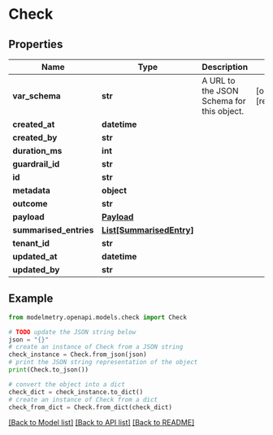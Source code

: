 # Check


## Properties

Name | Type | Description | Notes
------------ | ------------- | ------------- | -------------
**var_schema** | **str** | A URL to the JSON Schema for this object. | [optional] [readonly] 
**created_at** | **datetime** |  | 
**created_by** | **str** |  | 
**duration_ms** | **int** |  | 
**guardrail_id** | **str** |  | 
**id** | **str** |  | 
**metadata** | **object** |  | 
**outcome** | **str** |  | 
**payload** | [**Payload**](Payload.md) |  | 
**summarised_entries** | [**List[SummarisedEntry]**](SummarisedEntry.md) |  | 
**tenant_id** | **str** |  | 
**updated_at** | **datetime** |  | 
**updated_by** | **str** |  | 

## Example

```python
from modelmetry.openapi.models.check import Check

# TODO update the JSON string below
json = "{}"
# create an instance of Check from a JSON string
check_instance = Check.from_json(json)
# print the JSON string representation of the object
print(Check.to_json())

# convert the object into a dict
check_dict = check_instance.to_dict()
# create an instance of Check from a dict
check_from_dict = Check.from_dict(check_dict)
```
[[Back to Model list]](../README.md#documentation-for-models) [[Back to API list]](../README.md#documentation-for-api-endpoints) [[Back to README]](../README.md)


